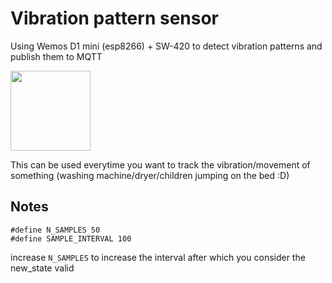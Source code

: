 # Vibration pattern sensor
Using Wemos D1 mini (esp8266) + SW-420 to detect vibration patterns and publish them to MQTT

<img src="http://irishelectronics.ie/WebRoot/Register365/Shops/950018241/55E3/2665/B630/EA5E/DC8F/C0A8/190C/C347/sensor1.JPG" width="128">

This can be used everytime you want to track the vibration/movement of something (washing machine/dryer/children jumping on the bed :D)

## Notes
```
#define N_SAMPLES 50
#define SAMPLE_INTERVAL 100
```
increase `N_SAMPLES` to increase the interval after which you consider the new_state valid
